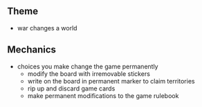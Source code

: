 ## Theme
- war changes a world

## Mechanics
- choices you make change the game permanently
	- modify the board with irremovable stickers
	- write on the board in permanent marker to claim territories
	- rip up and discard game cards
	- make permanent modifications to the game rulebook
